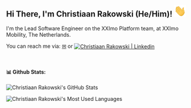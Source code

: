 ## Hi There, I'm Christiaan Rakowski (He/Him)! <img src="https://raw.githubusercontent.com/csrakowski/csrakowski/master/wave.gif" style="width:32px;height:32px;" width="32px" height="32px" alt="👋">

I'm the Lead Software Engineer on the XXImo Platform team, at XXImo Mobility, The Netherlands.

You can reach me via: [✉][email] or [<img align="center" alt="Christiaan Rakowski | Linkedin" height="20px" src="https://upload.wikimedia.org/wikipedia/commons/c/ca/LinkedIn_logo_initials.png" />][linkedin]


<br />

#### 📊 Github Stats:

![Christiaan Rakowski's GitHub Stats](https://github-readme-stats.vercel.app/api?username=csrakowski&show_icons=true&theme=dracula "Christiaan Rakowski's GitHub Stats")

![Christiaan Rakowski's Most Used Languages](https://github-readme-stats.vercel.app/api/top-langs/?username=csrakowski&layout=compact&theme=dracula "Christiaan Rakowski's Most Used Languages")

[email]: mailto:cs.rakowski@gmail.com
[linkedin]: https://www.linkedin.com/in/christiaanrakowski/
[paypal]: https://www.paypal.me/csrakowski
